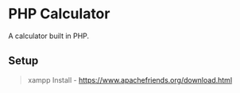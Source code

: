 # PHP Calculator

A calculator built in PHP.

## Setup

> xampp
Install - https://www.apachefriends.org/download.html


